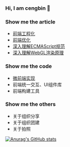 ### Hi, I am cengbin 👋

### Show me the article

* [前端工程化](https://github.com/cengbin/web-blog/tree/master/1%20%E5%89%8D%E7%AB%AF%E5%B7%A5%E7%A8%8B%E5%8C%96)
* [前端优化](https://github.com/cengbin/web-blog/blob/master/2%20%E5%89%8D%E7%AB%AF%E4%BC%98%E5%8C%96)
* [深入理解ECMAScript规范](https://github.com/cengbin/web-blog/tree/master/3%20%E6%B7%B1%E5%85%A5%E7%90%86%E8%A7%A3ECMAScript%E8%A7%84%E8%8C%83)
* [深入理解WebGL渲染原理](https://github.com/cengbin/web-blog/tree/master/4%20%E6%B7%B1%E5%85%A5%E7%90%86%E8%A7%A3WebGL%E6%B8%B2%E6%9F%93%E5%8E%9F%E7%90%86)

### Show me the code

* [微前端实现](https://github.com/cengbin/micro-frontend)
* 前端统一交互、UI组件库
* 前端构建工具

### Show me the others

* 关于组织分享
* 关于组织团建
* 关于拍照

[![Anurag's GitHub stats](https://github-readme-stats.vercel.app/api?username=cengbin)](https://github.com/anuraghazra/github-readme-stats)

<!-- [![Top Langs](https://github-readme-stats.vercel.app/api/top-langs/?username=cengbin)](https://github.com/anuraghazra/github-readme-stats) -->

<!--
**cengbin/cengbin** is a ✨ _special_ ✨ repository because its `README.md` (this file) appears on your GitHub profile.

Here are some ideas to get you started:

- 🔭 I’m currently working on ...
- 🌱 I’m currently learning ...
- 👯 I’m looking to collaborate on ...
- 🤔 I’m looking for help with ...
- 💬 Ask me about ...
- 📫 How to reach me: ...
- 😄 Pronouns: ...
- ⚡ Fun fact: ...
-->
